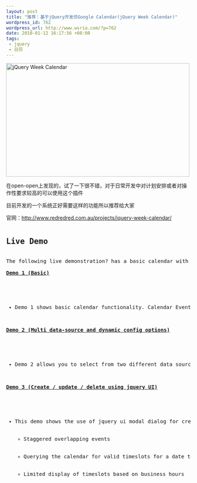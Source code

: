 ```yaml
--- 
layout: post
title: "推荐：基于jQuery开发仿Google Calendar(jQuery Week Calendar)"
wordpress_id: 762
wordpress_url: http://www.wsria.com/?p=762
date: 2010-01-12 16:17:56 +08:00
tags: 
 - jquery
 - 日历
---
```

<img title="jQuery Week Calendar" src="http://www.redredred.com.au/wp-content/uploads/2009/05/calendar.jpg" alt="jQuery Week Calendar" width="500" height="310" />

在open-open上发现的，试了一下很不错，对于日常开发中对计划安排或者对操作性要求较高的可以使用这个插件

目前开发的一个系统正好需要这样的功能所以推荐给大家

官网：<a href="http://www.redredred.com.au/projects/jquery-week-calendar/">http://www.redredred.com.au/projects/jquery-week-calendar/</a>
<pre>
<h2>Live Demo</h2>
The following live demonstration? has a basic calendar with a few events in it. It demonstrates most of the major functionality by triggering events that are displayed as messages in the top right hand corner of the screen.? More demos will? come soon…

<strong><a href="http://jquery-week-calendar.googlecode.com/svn/trunk/jquery.weekcalendar/weekcalendar.html">Demo 1 (Basic)</a></strong>

<strong> </strong>
<ul>
	<li>Demo 1 shows basic calendar functionality. Calendar Events are supplied as a local javascript array. All triggered events are displayed as messages, calendar events in the past are shaded gray using the eventRender callback.</li>
</ul>
<strong><a href="http://jquery-week-calendar.googlecode.com/svn/trunk/jquery.weekcalendar/weekcalendar_demo_2.html">Demo 2 (Multi data-source and dynamic config options)</a></strong>

<strong> </strong>
<ul>
	<li>Demo 2 allows you to select from two different data sources. These are both local javascript objects but could just as easily have come from a remote server. The data returned includes an ‘options’ property which overrides the default calendar options for ‘timeslotHeight’ and ‘timeslotsPerHour’.</li>
</ul>
<strong><a href="http://jquery-week-calendar.googlecode.com/svn/trunk/jquery.weekcalendar/full_demo/weekcalendar_full_demo.html">Demo 3 (Create / update / delete using jquery UI)</a></strong>

<strong> </strong>
<ul>
	<li>This demo shows the use of jquery ui modal dialog for creating, updating and deleting events. It also demonstrates the use of
<ul>
	<li>Staggered overlapping events</li>
	<li>Querying the calendar for valid timeslots for a date to populate calendar event form select fields</li>
	<li>Limited display of timeslots based on business hours</li>
</ul>
</li>
</ul>
</pre>
